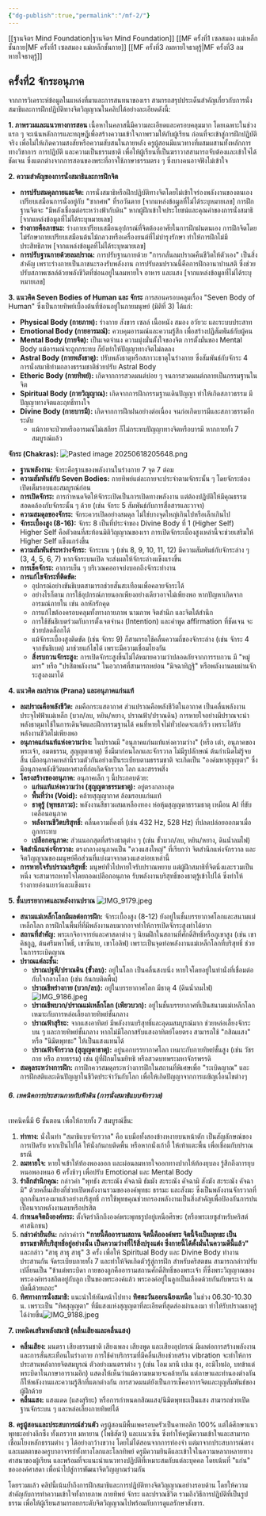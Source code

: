 ```yaml
---
{"dg-publish":true,"permalink":"/mf-2/"}
---
```


[[ฐานจิตร Mind Foundation\|ฐานจิตร Mind Foundation]]
[[MF ครั้งที่1 เซลสมอง แม่เหล็กชั้นกาย\|MF ครั้งที่1 เซลสมอง แม่เหล็กชั้นกาย]]
[[MF ครั้งที่3 ลมหายใจธาตุรู้\|MF ครั้งที่3 ลมหายใจธาตุรู้]] 
## ครั้งที่2 จักระอนุภาค
จากการวิเคราะห์ข้อมูลในแหล่งที่มาและการสนทนาของเรา สามารถสรุปประเด็นสำคัญเกี่ยวกับการนั่งสมาธิและการฝึกปฏิบัติทางจิตวิญญาณในคลิปได้อย่างละเอียดดังนี้:

**1. ภาพรวมและแนวทางการสอน** เนื้อหาในคลาสนี้มีความละเอียดและครอบคลุมมาก โดยเฉพาะในช่วงแรก ๆ จะเน้นหลักการและทฤษฎีเพื่อสร้างความเข้าใจภาพรวมให้กับผู้เรียน ก่อนที่จะเข้าสู่การฝึกปฏิบัติจริง เพื่อไม่ให้เกิดความสงสัยหรือความสับสนในภายหลัง ครูผู้สอนมีแนวทางที่ผสมผสานทั้งหลักการทางวิชาการ การปฏิบัติ และความเป็นธรรมชาติ เพื่อให้ผู้เรียนที่เป็นฆราวาสสามารถจับต้องและเข้าใจได้ชัดเจน ซึ่งแตกต่างจากการสอนของพระที่อาจใช้ภาษาธรรมตรง ๆ ซึ่งบางคนอาจฟังไม่เข้าใจ

**2. ความสำคัญของการนั่งสมาธิและการฝึกจิต**

- **การปรับสมดุลกายและจิต:** การนั่งสมาธิหรือฝึกปฏิบัติทางจิตโดยไม่เข้าใจร่องพลังงานของตนเอง เปรียบเสมือนการนั่งอยู่กับ "ซากศพ" ที่รอวันตาย [จากแหล่งข้อมูลที่ไม่ได้ระบุหมายเลข] การฝึกฐานจิตจะ "มีพลังเชื่อมต่อระหว่างฟ้ากับดิน" หากผู้ฝึกเข้าใจประโยชน์และคุณค่าของการนั่งสมาธิ [จากแหล่งข้อมูลที่ไม่ได้ระบุหมายเลข]
- **ร่างกายคือภาชนะ:** ร่างกายเปรียบเสมือนอุปกรณ์ที่จิตต้องอาศัยในการฝึกฝนตนเอง การฝึกจิตโดยไม่รักษากายเปรียบเสมือนต้นไม้กลวงหรือเครื่องยนต์ที่ไม่บำรุงรักษา ทำให้การฝึกไม่มีประสิทธิภาพ [จากแหล่งข้อมูลที่ไม่ได้ระบุหมายเลข]
- **การปรับฐานกายด้วยลมปราณ:** การปรับฐานกายด้วย "การกลั่นลมปราณคืนชีวิตให้ตัวเอง" เป็นสิ่งสำคัญ เพราะร่างกายเป็นภาชนะรองรับพลังงาน การปรับลมปราณนี้คือการฝึกอานาปานสติ ซึ่งช่วยปรับสภาพเซลล์ด้วยพลังชีวิตที่ซ่อนอยู่ในลมหายใจ อาหาร และแสง [จากแหล่งข้อมูลที่ไม่ได้ระบุหมายเลข]

**3. แนวคิด Seven Bodies of Human และ จักระ** การสอนครอบคลุมเรื่อง "Seven Body of Human" ซึ่งเป็นกายทิพย์เบื้องต้นที่ซ้อนอยู่ในกายมนุษย์ (มิติที่ 3) ได้แก่:

- **Physical Body (กายภาพ):** ร่างกาย สังขาร เซลล์ เนื้อหนัง สมอง อวัยวะ และระบบประสาท
- **Emotional Body (กายอารมณ์):** ควบคุมอารมณ์และความรู้สึก เพื่อสร้างปฏิสัมพันธ์กับผู้คน
- **Mental Body (กายจิต):** เป็นเจตจำนง ความมุ่งมั่นตั้งใจของจิต การตั้งมั่นของ Mental Body แม้อารมณ์จะถูกกระทบ ก็ยังทำให้ปัญญาทางจิตไม่ลดลง
- **Astral Body (กายพลังธาตุ):** ปรับพลังธาตุหรือสภาวะธาตุในร่างกาย ซึ่งสัมพันธ์กับจักระ 4 การนั่งสมาธิท่ามกลางธรรมชาติช่วยปรับ Astral Body
- **Etheric Body (กายทิพย์):** เกิดจากการสวดมนต์บ่อย ๆ จนการสวดมนต์กลายเป็นกรรมฐานในจิต
- **Spiritual Body (กายวิญญาณ):** เกิดจากการฝึกกรรมฐานเดินปัญญา ทำให้เกิดสภาวธรรม มีปัญญาทางจิตและฤทธิ์ทางใจ
- **Divine Body (กายบารมี):** เกิดจากการฝึกฝนอย่างต่อเนื่อง จนก่อเกิดบารมีและสภาวธรรมอีกระดับ
    - แม้กายจะป่วยหรืออารมณ์ไม่เสถียร ก็ไม่กระทบปัญญาทางจิตหรือบารมี หากกายทั้ง 7 สมบูรณ์แล้ว

**จักระ (Chakras):**
![Pasted image 20250618205648.png](/img/user/Pasted%20image%2020250618205648.png)
- **ฐานพลังงาน:** จักระคือฐานของพลังงานในร่างกาย 7 จุด 7 ต่อม
- **ความสัมพันธ์กับ Seven Bodies:** กายทิพย์แต่ละกายจะประจำตามจักระนั้น ๆ โดยจักระต้องเปิดเต็มรอบและสมบูรณ์ก่อน
- **การเปิดจักระ:** การกำหนดจิตให้จักระเปิดเป็นการเปิดทางพลังงาน แต่ต้องปฏิบัติให้มีคุณธรรมสอดคล้องกับจักระนั้น ๆ ด้วย (เช่น จักระ 5 สัมพันธ์กับการสื่อสารและวาจา)
- **ความสมดุลของจักระ:** จักระควรเปิดอย่างสมดุล ไม่ใช่บางจุดใหญ่เกินไปหรือเล็กเกินไป
- **จักระเบื้องสูง (8-16):** จักระ 8 เป็นที่ประจำของ Divine Body ที่ 1 (Higher Self) Higher Self คือตัวตนที่สะท้อนมิติวิญญาณของเรา การเปิดจักระเบื้องสูงเหล่านี้จะช่วยเสริมให้ Higher Self แข็งแกร่งขึ้น
- **ความสัมพันธ์ระหว่างจักระ:** จักระบน ๆ (เช่น 8, 9, 10, 11, 12) มีความสัมพันธ์กับจักระล่าง ๆ (3, 4, 5, 6, 7) หากจักระบนเปิด จะส่งผลให้จักระล่างแข็งแรงขึ้น
- **การเช็คจักระ:** อาการเย็น ๆ บริเวณคออาจบ่งบอกถึงจักระทำงาน
- **การแก้ไขจักระที่ติดขัด:**
    - อุปกรณ์อย่างขันธิเบตสามารถช่วยสั่นสะเทือนเพื่อคลายจักระได้
    - อย่างไรก็ตาม การใช้อุปกรณ์ภายนอกเพียงอย่างเดียวอาจไม่เพียงพอ หากปัญหาเกิดจากอารมณ์ภายใน เช่น อกหักรักคุด
    - การแก้ไขต้องครอบคลุมทั้งทางกายภาพ นามภาพ จิตสำนึก และจิตใต้สำนึก
    - การใช้ขันธิเบตร่วมกับการตั้งเจตจำนง (Intention) และคำพูด affirmation ที่ชัดเจน จะช่วยปลดล็อกได้
    - แม้จักระเบื้องสูงติดขัด (เช่น จักระ 9) ก็สามารถใช้คลื่นความถี่ของจักระล่าง (เช่น จักระ 4 จากขันธิเบต) มาช่วยแก้ไขได้ เพราะมีความเชื่อมโยงกัน
    - **สิ่งรบกวนจักระสูง:** การเปิดจักระสูงขึ้นไม่ได้หมายความว่าปลอดภัยจากการรบกวน มี "หมู่มาร" หรือ "ปรสิตพลังงาน" ในอวกาศที่สามารถหย่อน "มิจฉาทิฏฐิ" หรือพลังงานลบผ่านจักระสูงลงมาได้

**4. แนวคิด ลมปราณ (Prana) และอนุภาคแก่นแท้**

- **ลมปราณคือพลังชีวิต:** ลมคือกระแสอากาศ ส่วนปราณคือพลังชีวิตในอากาศ เป็นคลื่นพลังงานประจุไฟฟ้าแม่เหล็ก (บวก/ลบ, หยิน/หยาง, ปราณฟ้า/ปราณดิน) การหายใจอย่างมีปราณจะนำพลังธาตุมาใช้ในการเดินจิตและฝึกกรรมฐานได้ คนที่หายใจไม่ทั่วปอดจะแก่เร็ว เพราะได้รับพลังงานชีวิตไม่เพียงพอ
- **อนุภาคแก่นแท้แห่งความว่าง:** ในปราณมี "อนุภาคแก่นแท้แห่งความว่าง" (หรือ เต๋า, อนุภาคของพระเจ้า, อมตธรรม, สุญญตาธาตุ) ซึ่งมีมาก่อนโลกและจักรวาล ไม่มีรูปลักษณ์ ต้นกำเนิดไม่รู้จบสิ้น เมื่ออนุภาคเหล่านี้รวมตัวกันอย่างเป็นระเบียบตามธรรมชาติ จะเกิดเป็น "องค์มหาสุญญตา" ซึ่งมีอนุภาคพลังชีวิตมหาศาลที่ก่อเกิดจักรวาล โลก และสรรพสิ่ง
- **โครงสร้างของอนุภาค:** อนุภาคเล็ก ๆ นี้ประกอบด้วย:
    - **แก่นแท้แห่งความว่าง (สุญญตาธรรมธาตุ):** อยู่ตรงกลางสุด
    - **พื้นที่ว่าง (Void):** คล้ายสุญญากาศ ล้อมรอบแก่นแท้
    - **ธาตุรู้ (พุทธภาวะ):** พลังงานสีขาวผสมเหลืองทอง ห่อหุ้มสุญญตาธรรมธาตุ เหมือน AI ที่ขับเคลื่อนอนุภาค
    - **พลังงานชีวิตบริสุทธิ์:** คลื่นความถี่คงที่ (เช่น 432 Hz, 528 Hz) ที่ปลดปล่อยออกมาเมื่อถูกกระทบ
    - **เปลือกอนุภาค:** ส่วนนอกสุดที่สร้างธาตุต่าง ๆ (เช่น ขั้วบวก/ลบ, หยิน/หยาง, ดินน้ำลมไฟ)
- **จิตสำนึกแห่งจักรวาล:** ตรงกลางอนุภาคเป็น "ดวงแสงใหญ่" ที่เรียกว่า จิตสำนึกแห่งจักรวาล และจิตวิญญาณของมนุษย์คือส่วนที่แบ่งมาจากดวงแสงย่อยเหล่านี้
- **การหายใจรับปราณบริสุทธิ์:** มนุษย์ทั่วไปหายใจรับปราณหยาบ แต่ผู้ฝึกสมาธิที่จิตนิ่งและรวมเป็นหนึ่ง จะสามารถหายใจโดยถอดเปลือกอนุภาค รับพลังงานบริสุทธิ์ของธาตุรู้เข้าไปได้ ซึ่งทำให้ร่างกายอ่อนเยาว์และแข็งแรง

**5. ชั้นบรรยากาศและพลังงานปราณ**
![IMG_9179.jpeg](/img/user/IMG_9179.jpeg)
- **สนามแม่เหล็กโลกมีผลต่อการฝึก:** จักระเบื้องสูง (8-12) ยังอยู่ในชั้นบรรยากาศโลกและสนามแม่เหล็กโลก การฝึกในพื้นที่ที่มีพลังงานลบมากอาจทำให้การเปิดจักระสูงทำได้ยาก
- **สถานที่สำคัญ:** พระเกจิอาจารย์และศาสดาต่าง ๆ นิยมฝึกในสถานที่ศักดิ์สิทธิ์หรือภูเขาสูง (เช่น เขาคิชกูฏ, ต้นศรีมหาโพธิ์, เขาซีนาย, เขาโอลิฟ) เพราะเป็นจุดท่อพลังงานแม่เหล็กโลกที่บริสุทธิ์ ช่วยในการระเบิดญาณ
- **ปราณแต่ละชั้น:**
    - **ปราณปฐพี/ปราณดิน (ขั้วลบ):** อยู่ในโลก เป็นคลื่นสงบนิ่ง หายใจโดยอยู่ในท่านั่งที่เชื่อมต่อกับใจกลางโลก (เช่น ก้นกบติดพื้น)
    - **ปราณชีพร่างกาย (บวก/ลบ):** อยู่ในบรรยากาศโลก มีธาตุ 4 (ดินน้ำลมไฟ)![IMG_9186.jpeg](/img/user/IMG_9186.jpeg)
    - **ปราณชีพบวก/ปราณแม่เหล็กโลก (เพียวบวก):** อยู่ในชั้นบรรยากาศที่เป็นสนามแม่เหล็กโลก เหมาะกับการหล่อเลี้ยงกายทิพย์ชั้นกลาง
    - **ปราณฟ้าสุริยะ:** จากแสงอาทิตย์ มีพลังงานบริสุทธิ์และอุดมสมบูรณ์มาก ช่วยหล่อเลี้ยงจักระบน ๆ และกายทิพย์ชั้นกลาง หากไม่มีโอกาสรับแสงอาทิตย์โดยตรง สามารถใช้ "กสิณแสง" หรือ "นิมิตพุทธะ" ให้เป็นแสงแทนได้
    - **ปราณฟ้าจักรวาล (สุญญตาธาตุ):** อยู่นอกบรรยากาศโลก เหมาะกับกายทิพย์ชั้นสูง (เช่น วัชรกาย หรือ กายธรรม) เช่น ผู้ที่ฝึกมโนมยิทธิ หรือสวดบทพระมหาจักรพรรดิ
- **สมดุลระหว่างการฝึก:** การฝึกควรสมดุลระหว่างการฝึกในสถานที่พิเศษเพื่อ "ระเบิดญาณ" และการฝึกสติและเดินปัญญาในชีวิตประจำวันกับโลก เพื่อให้เกิดปัญญาจากการเผชิญเงื่อนไขต่างๆ

###### **6. เทคนิคการประสานกายกับฟ้าดิน (การนั่งสมาธิแบบจักรวาล)** 
เทคนิคนี้มี 6 ขั้นตอน เพื่อให้กายทั้ง 7 สมบูรณ์ขึ้น:

1. **ท่าทาง:** นั่งในท่า "สมาธิแบบจักรวาล" คือ แบมือทั้งสองข้างหงายบนหน้าตัก เป็นสัญลักษณ์ของการเปิดรับ หากเป็นไปได้ ให้นั่งก้นกบติดพื้น หรือหากนั่งเก้าอี้ ให้เท้าแตะพื้น เพื่อเชื่อมกับปราณธรณี
2. **ลมหายใจ:** หายใจเข้าให้ท้องพองออก และผ่อนลมหายใจออกทางปากให้ท้องยุบลง รู้สึกถึงการยุบหนอพองหนอ 6 ครั้งช้าๆ เพื่อปรับ Emotional และ Mental Body
3. **รำลึกสำนึกคุณ:** กล่าวคำ "พุทธัง สะระณัง คัจฉามิ ธัมมัง สะระณัง คัจฉามิ สังฆัง สะระณัง คัจฉามิ" ด้วยคลื่นเสียงที่ช่วยเปิดพลังงานรวมขององค์พุทธะ ธรรมะ และสังฆะ ซึ่งเป็นพลังงานจักรวาลที่ถูกกลั่นกรองมาแล้วอย่างบริสุทธิ์ การใช้พุทธคุณช่วยกรองพลังงานเป็นสิ่งสำคัญเพื่อป้องกันการปนเปื้อนจากพลังงานลบหรือปรสิต
4. **กำหนดจิตถึงองค์พระ:** ตั้งจิตรำลึกถึงองค์พระพุทธรูปอยู่เหนือศีรษะ (หรือพระเยซูสำหรับคริสต์ศาสนิกชน)
5. **กล่าวคำยืนยัน:** กล่าวคำว่า **"กายนี้คืออารามสถาน จิตนี้คือองค์พระ จิตนี้จึงเป็นพุทธะ เป็นธรรมชาติที่บริสุทธิ์อยู่อย่างนั้น เป็นความว่างที่ไร้สิ่งปรุงแต่ง ซึ่งกายนี้ได้ตั้งมั่นในความดีนี้แล้ว"** และกล่าว "สาธุ สาธุ สาธุ" 3 ครั้ง เพื่อให้ Spiritual Body และ Divine Body ทำงานประสานกัน จัดระเบียบกายทั้ง 7 และทำให้จิตเกิดตัวรู้สู่การฝึก สำหรับคริสตชน สามารถกล่าวปรับเปลี่ยนเป็น "ข้าแต่พระบิดา กายของลูกคืออารามสถานศักดิ์สิทธิ์ของพระเจ้า ที่ซึ่งพระวิญญาณของพระองค์ทรงสถิตอยู่กับลูก เป็นของพระองค์แล้ว พระองค์อยู่ในลูกเป็นเลือดด้วยกันกับพระเจ้า ณ บัดนี้ด้วยเถอะ"
6. **ทิศทางการนั่งสมาธิ:** แนะนำให้หันหน้าไปทาง **ทิศตะวันออกเฉียงเหนือ** ในช่วง 06.30-10.30 น. เพราะเป็น "ทิศสุญญตา" ที่มีแสงแห่งสุญญตาที่ละเอียดที่สุดส่องผ่านลงมา ทำให้รับปราณธาตุรู้ได้ง่ายขึ้น![IMG_9188.jpeg](/img/user/IMG_9188.jpeg)

**7. เทคนิคเสริมพลังสมาธิ (คลื่นเสียงและคลื่นแสง)**

- **คลื่นเสียง:** มนตรา เสียงธรรมชาติ เสียงเพลง เสียงพูด และเสียงอุปกรณ์ มีผลต่อการสร้างพลังงานและการสั่นสะเทือนในร่างกาย การใช้คำบริกรรมที่มีคลื่นเสียงช่วยสร้าง vibration จะทำให้การประสานพลังกายจิตสมบูรณ์ ตัวอย่างมนตราต่าง ๆ (เช่น โอม มานี เปเม ฮุง, อะมิโทฝอ, บทข้าแต่พระบิดาในภาษาอาราเมอิก) แสดงให้เห็นว่าแม้ความหมายจะคล้ายกัน แต่ภาษาและทำนองต่างกันก็ให้พลังงานและความรู้สึกที่แตกต่างกัน การสวดมนต์ยังเป็นการเช็คอาการจิตและบุญสัมพันธ์ของผู้ฝึกด้วย
- **คลื่นแสง:** แสงแดด (แสงสุริยะ) หรือการกำหนดกสิณแสง/นิมิตพุทธะเป็นแสง สามารถช่วยเปิดฐานจักระบน ๆ และหล่อเลี้ยงกายทิพย์ได้

**8. ครูผู้สอนและประสบการณ์ส่วนตัว** ครูผู้สอนมีพื้นเพครอบครัวเป็นคาทอลิก 100% แต่ได้ศึกษาแนวพุทธะอย่างลึกซึ้ง ทั้งเถรวาท มหายาน (โพธิสัตว์) และแนวเซ็น ซึ่งทำให้ครูมีความเข้าใจและสามารถเชื่อมโยงหลักธรรมต่าง ๆ ได้อย่างกว้างขวาง โดยไม่ได้สอนจากการท่องจำ แต่มาจากประสบการณ์ตรงและเมตตาของครูบาอาจารย์ทั้งทางโลกและโลกทิพย์ ครูมีความยินดีและเข้าใจในความหลากหลายทางศาสนาของผู้เรียน และพร้อมที่จะแนะนำแนวทางปฏิบัติที่เหมาะสมกับแต่ละบุคคล โดยเน้นที่ "แก่น" ขององค์ศาสดา เพื่อนำไปสู่การพัฒนาจิตวิญญาณร่วมกัน

โดยรวมแล้ว คลิปนี้เน้นย้ำถึงการฝึกสมาธิและการปฏิบัติทางจิตวิญญาณอย่างรอบด้าน โดยให้ความสำคัญกับการทำความเข้าใจทั้งกายภาพ กายทิพย์ จักระ และปราณชีวิต รวมถึงวิธีการปฏิบัติที่เป็นรูปธรรม เพื่อให้ผู้เรียนสามารถยกระดับจิตวิญญาณไปพร้อมกับการดูแลรักษาสังขาร.